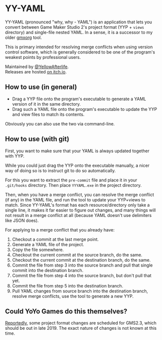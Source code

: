 # YY-YAML
YY-YAML (pronounced "why, why - YAML") is an application that lets you convert between Game Maker Studio 2's project format (YYP + `views` directory) and single-file nested YAML.
In a sense, it is a successor to my older [gmxorg](https://bitbucket.org/yal_cc/gmxorg/src/master/) tool.

This is primary intended for resolving merge conflicts when using version control software, which is generally considered to be one of the program's weakest points by professional users.

Maintained by [@YellowAfterlife](https://github.com/YellowAfterlife).  
Releases are hosted [on itch.io](https://yellowafterlife.itch.io/yy-yaml).

## How to use (in general)

- Drag a YYP file onto the program's executable to generate a YAML version of it in the same directory.
- Drag such a YAML file onto the program's executable to update the YYP and view files to match its contents.

Obviously you can also use the two via command-line.

## How to use (with git)

First, you want to make sure that your YAML is always updated together with YYP.

While you could just drag the YYP onto the executable manually, a nicer way of doing so is to instruct git to do so automatically.

For this you want to extract the `pre-commit` file and place it in your `.git/hooks` directory. Then place `YYYAML.exe` in the project directory.

Then, when you have a merge conflict, you can resolve the merge conflict (if any) in the YAML file, and run the tool to update your YYP+views to match. Since YY-YAML's format has each resource/directory only take a single line, it makes it far easier to figure out changes, and many things will not result in a merge conflict at all (because YAML doesn't use delimiters like JSON does).

For applying to a merge conflict that you already have:

1. Checkout a commit at the last merge point.
2. Generate a YAML file of the project.
3. Copy the file somewhere.
4. Checkout the current commit at the source branch, do the same.
5. Checkout the current commit at the destination branch, do the same.
6. Commit the file from step 3 into the source branch and pull that single commit into the destination branch.
7. Commit the file from step 4 into the source branch, but don't pull that yet.
8. Commit the file from step 5 into the destination branch.
9. Pull YAML changes from source branch into the destination branch, resolve merge conflicts, use the tool to generate a new YYP.

## Could YoYo Games do this themselves?

[Reportedly](https://forum.yoyogames.com/index.php?threads/come-meet-yoyo-at-gamescom.66372/#post-397569), some project format changes are scheduled for GMS2.3, which should be out in late 2019. The exact nature of changes is not known at this time.
